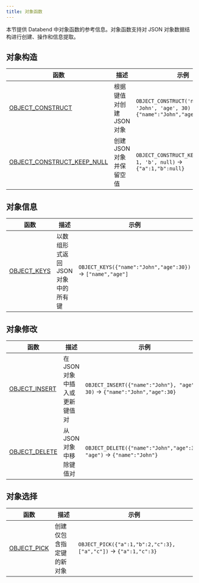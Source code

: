```yaml
---
title: 对象函数
---
```


本节提供 Databend 中对象函数的参考信息。对象函数支持对 JSON 对象数据结构进行创建、操作和信息提取。

## 对象构造

| 函数 | 描述 | 示例 |
|----------|-------------|---------|
| [OBJECT_CONSTRUCT](object-construct) | 根据键值对创建 JSON 对象 | `OBJECT_CONSTRUCT('name', 'John', 'age', 30)` → `{"name":"John","age":30}` |
| [OBJECT_CONSTRUCT_KEEP_NULL](object-construct-keep-null) | 创建 JSON 对象并保留空值 | `OBJECT_CONSTRUCT_KEEP_NULL('a', 1, 'b', null)` → `{"a":1,"b":null}` |

## 对象信息

| 函数 | 描述 | 示例 |
|----------|-------------|---------|
| [OBJECT_KEYS](object-keys) | 以数组形式返回 JSON 对象中的所有键 | `OBJECT_KEYS({"name":"John","age":30})` → `["name","age"]` |

## 对象修改

| 函数 | 描述 | 示例 |
|----------|-------------|---------|
| [OBJECT_INSERT](object-insert) | 在 JSON 对象中插入或更新键值对 | `OBJECT_INSERT({"name":"John"}, "age", 30)` → `{"name":"John","age":30}` |
| [OBJECT_DELETE](object-delete) | 从 JSON 对象中移除键值对 | `OBJECT_DELETE({"name":"John","age":30}, "age")` → `{"name":"John"}` |

## 对象选择

| 函数 | 描述 | 示例 |
|----------|-------------|---------|
| [OBJECT_PICK](object-pick) | 创建仅包含指定键的新对象 | `OBJECT_PICK({"a":1,"b":2,"c":3}, ["a","c"])` → `{"a":1,"c":3}` |